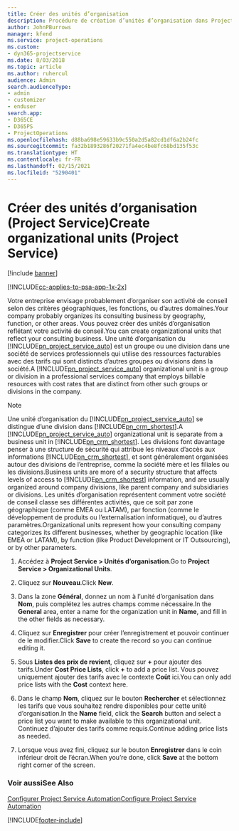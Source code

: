 ```yaml
---
title: Créer des unités d’organisation
description: Procédure de création d’unités d’organisation dans Project Service
author: JohnPBurrows
manager: kfend
ms.service: project-operations
ms.custom:
- dyn365-projectservice
ms.date: 8/03/2018
ms.topic: article
ms.author: ruhercul
audience: Admin
search.audienceType:
- admin
- customizer
- enduser
search.app:
- D365CE
- D365PS
- ProjectOperations
ms.openlocfilehash: d88ba698e59633b9c550a2d5a82cd1df6a2b24fc
ms.sourcegitcommit: fa32b1893286f20271fa4ec4be8fc68bd135f53c
ms.translationtype: HT
ms.contentlocale: fr-FR
ms.lasthandoff: 02/15/2021
ms.locfileid: "5290401"
---
```

# <a name="create-organizational-units-project-service"></a><span data-ttu-id="5a883-103">Créer des unités d’organisation (Project Service)</span><span class="sxs-lookup"><span data-stu-id="5a883-103">Create organizational units (Project Service)</span></span>

[!include [banner](../includes/psa-now-project-operations.md)]

[!INCLUDE[cc-applies-to-psa-app-1x-2x](../includes/cc-applies-to-psa-app-1x-2x.md)]

<span data-ttu-id="5a883-104">Votre entreprise envisage probablement d’organiser son activité de conseil selon des critères géographiques, les fonctions, ou d’autres domaines.</span><span class="sxs-lookup"><span data-stu-id="5a883-104">Your company probably organizes its consulting business by geography, function, or other areas.</span></span> <span data-ttu-id="5a883-105">Vous pouvez créer des unités d’organisation reflétant votre activité de conseil.</span><span class="sxs-lookup"><span data-stu-id="5a883-105">You can create organizational units that reflect your consulting business.</span></span> <span data-ttu-id="5a883-106">Une unité d’organisation du [!INCLUDE[pn_project_service_auto](../includes/pn-project-service-auto.md)] est un groupe ou une division dans une société de services professionnels qui utilise des ressources facturables avec des tarifs qui sont distincts d’autres groupes ou divisions dans la société.</span><span class="sxs-lookup"><span data-stu-id="5a883-106">A [!INCLUDE[pn_project_service_auto](../includes/pn-project-service-auto.md)] organizational unit is a group or division in a professional services company that employs billable resources with cost rates that are distinct from other such groups or divisions in the company.</span></span>  
  
> [!NOTE]
>  <span data-ttu-id="5a883-107">Une unité d’organisation du [!INCLUDE[pn_project_service_auto](../includes/pn-project-service-auto.md)] se distingue d’une division dans [!INCLUDE[pn_crm_shortest](../includes/pn-crm-shortest.md)].</span><span class="sxs-lookup"><span data-stu-id="5a883-107">A [!INCLUDE[pn_project_service_auto](../includes/pn-project-service-auto.md)] organizational unit is separate from a business unit in [!INCLUDE[pn_crm_shortest](../includes/pn-crm-shortest.md)].</span></span> <span data-ttu-id="5a883-108">Les divisions font davantage penser à une structure de sécurité qui attribue les niveaux d’accès aux informations [!INCLUDE[pn_crm_shortest](../includes/pn-crm-shortest.md)], et sont généralement organisées autour des divisions de l’entreprise, comme la société mère et les filiales ou les divisions.</span><span class="sxs-lookup"><span data-stu-id="5a883-108">Business units are more of a security structure that affects levels of access to [!INCLUDE[pn_crm_shortest](../includes/pn-crm-shortest.md)] information, and are usually organized around company divisions, like parent company and subsidiaries or divisions.</span></span> <span data-ttu-id="5a883-109">Les unités d’organisation représentent comment votre société de conseil classe ses différentes activités, que ce soit par zone géographique (comme EMEA ou LATAM), par fonction (comme le développement de produits ou l’externalisation informatique), ou d’autres paramètres.</span><span class="sxs-lookup"><span data-stu-id="5a883-109">Organizational units represent how your consulting company categorizes its different businesses, whether by geographic location (like EMEA or LATAM), by function (like Product Development or IT Outsourcing), or by other parameters.</span></span>  
  
1.  <span data-ttu-id="5a883-110">Accédez à **Project Service > Unités d’organisation**.</span><span class="sxs-lookup"><span data-stu-id="5a883-110">Go to **Project Service > Organizational Units**.</span></span>  
  
2.  <span data-ttu-id="5a883-111">Cliquez sur **Nouveau**.</span><span class="sxs-lookup"><span data-stu-id="5a883-111">Click **New**.</span></span>  
  
3.  <span data-ttu-id="5a883-112">Dans la zone **Général**, donnez un nom à l’unité d’organisation dans **Nom**, puis complétez les autres champs comme nécessaire.</span><span class="sxs-lookup"><span data-stu-id="5a883-112">In the **General** area, enter a name for the organization unit in **Name**, and fill in the other fields as necessary.</span></span>  
  
4.  <span data-ttu-id="5a883-113">Cliquez sur **Enregistrer** pour créer l’enregistrement et pouvoir continuer de le modifier.</span><span class="sxs-lookup"><span data-stu-id="5a883-113">Click **Save** to create the record so you can continue editing it.</span></span>  
  
5.  <span data-ttu-id="5a883-114">Sous **Listes des prix de revient**, cliquez sur **+** pour ajouter des tarifs.</span><span class="sxs-lookup"><span data-stu-id="5a883-114">Under **Cost Price Lists**, click **+** to add a price list.</span></span> <span data-ttu-id="5a883-115">Vous pouvez uniquement ajouter des tarifs avec le contexte **Coût** ici.</span><span class="sxs-lookup"><span data-stu-id="5a883-115">You can only add price lists with the **Cost** context here.</span></span>  
  
6.  <span data-ttu-id="5a883-116">Dans le champ **Nom**, cliquez sur le bouton **Rechercher** et sélectionnez les tarifs que vous souhaitez rendre disponibles pour cette unité d’organisation.</span><span class="sxs-lookup"><span data-stu-id="5a883-116">In the **Name** field, click the **Search** button and select a price list you want to make available to this organizational unit.</span></span> <span data-ttu-id="5a883-117">Continuez d’ajouter des tarifs comme requis.</span><span class="sxs-lookup"><span data-stu-id="5a883-117">Continue adding price lists as needed.</span></span>  
  
7.  <span data-ttu-id="5a883-118">Lorsque vous avez fini, cliquez sur le bouton **Enregistrer** dans le coin inférieur droit de l’écran.</span><span class="sxs-lookup"><span data-stu-id="5a883-118">When you’re done, click **Save** at the bottom right corner of the screen.</span></span>  
  
### <a name="see-also"></a><span data-ttu-id="5a883-119">Voir aussi</span><span class="sxs-lookup"><span data-stu-id="5a883-119">See Also</span></span>  
 [<span data-ttu-id="5a883-120">Configurer Project Service Automation</span><span class="sxs-lookup"><span data-stu-id="5a883-120">Configure Project Service Automation</span></span>](../psa/configure.md)


[!INCLUDE[footer-include](../includes/footer-banner.md)]